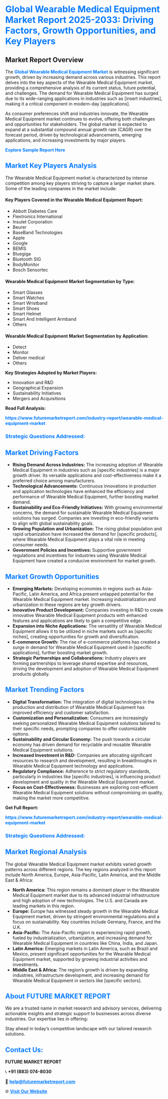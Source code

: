 <h1 style="color: #007BFF;">Global Wearable Medical Equipment Market Report 2025-2033: Driving Factors, Growth Opportunities, and Key Players</h1>

<section id="overview">
<h2>Market Report Overview</h2>
<p>The <a href="https://www.futuremarketreport.com/industry-report/wearable-medical-equipment-market" style="color: #007BFF; text-decoration: none;"><strong>Global Wearable Medical Equipment Market</strong></a> is witnessing significant growth, driven by increasing demand across various industries. This report delves into the key aspects of the Wearable Medical Equipment market, providing a comprehensive analysis of its current status, future potential, and challenges. The demand for Wearable Medical Equipment has surged due to its wide-ranging applications in industries such as [insert industries], making it a critical component in modern-day [applications].</p>
<p>As consumer preferences shift and industries innovate, the Wearable Medical Equipment market continues to evolve, offering both challenges and opportunities for stakeholders. The global market is expected to expand at a substantial compound annual growth rate (CAGR) over the forecast period, driven by technological advancements, emerging applications, and increasing investments by major players.</p>
</section>

<section id="overview">
<p><a href="https://www.futuremarketreport.com/request-sample/reportId=97774" style="color: #007BFF; text-decoration: none;"><strong>Explore Sample Report Here</strong></a></p>
</section>

<section id="key-players">
<h2 style="color: #007BFF;">Market Key Players Analysis</h2>
<p>The Wearable Medical Equipment market is characterized by intense competition among key players striving to capture a larger market share. Some of the leading companies in the market include:</p>
<h4>Key Players Covered in the Wearable Medical Equipment Report:</h4>
<ul><li>Abbott Diabetes Care</li><li>Flextronics International</li><li>Insulet Corporation</li><li>Beurer</li><li>BaseBand Technologies</li><li>Apple</li><li>Google</li><li>BEMIS</li><li>Bluegiga</li><li>Bluetooth SIG</li><li>BodyMonitor</li><li>Bosch Sensortec</li></ul>
<h4>Wearable Medical Equipment Market Segmentation by Type:</h4>
<ul><li>Smart Glasses</li><li>Smart Watches</li><li>Smart Wristband</li><li>Smart Shoes</li><li>Smart Helmet</li><li>Smart And Intelligent Armband</li><li>Others</li></ul>

<h4>Wearable Medical Equipment Market Segmentation by Application:</h4>
<ul><li>Detect</li><li>Monitor</li><li>Deliver medical</li><li>Others</li></ul>
<p><strong>Key Strategies Adopted by Market Players:</strong></p>
<ul>
<li>Innovation and R&D</li>
<li>Geographical Expansion</li>
<li>Sustainability Initiatives</li>
<li>Mergers and Acquisitions</li>
</ul>
</section>

<section>
<p><strong>Read Full Analysis: </strong></p><a href="https://www.futuremarketreport.com/industry-report/wearable-medical-equipment-market" style="color: #007BFF; text-decoration: none;"><strong>https://www.futuremarketreport.com/industry-report/wearable-medical-equipment-market</strong></a>
<h3 style="color: #007BFF;">Strategic Questions Addressed:</h3>
</section>

<section id="driving-factors">
<h2 style="color: #007BFF;">Market Driving Factors</h2>
<ul>
<li><strong>Rising Demand Across Industries:</strong> The increasing adoption of Wearable Medical Equipment in industries such as [specific industries] is a major growth driver. Its versatile applications and cost-effectiveness make it a preferred choice among manufacturers.</li>
<li><strong>Technological Advancements:</strong> Continuous innovations in production and application technologies have enhanced the efficiency and performance of Wearable Medical Equipment, further boosting market demand.</li>
<li><strong>Sustainability and Eco-Friendly Initiatives:</strong> With growing environmental concerns, the demand for sustainable Wearable Medical Equipment solutions has surged. Companies are investing in eco-friendly variants to align with global sustainability goals.</li>
<li><strong>Growing Population and Urbanization:</strong> The rising global population and rapid urbanization have increased the demand for [specific products], where Wearable Medical Equipment plays a vital role in meeting consumer needs.</li>
<li><strong>Government Policies and Incentives:</strong> Supportive government regulations and incentives for industries using Wearable Medical Equipment have created a conducive environment for market growth.</li>
</ul>
</section>

<section id="growth-opportunities">
<h2 style="color: #007BFF;">Market Growth Opportunities</h2>
<ul>
<li><strong>Emerging Markets:</strong> Developing economies in regions such as Asia-Pacific, Latin America, and Africa present untapped potential for the Wearable Medical Equipment market. Increasing industrialization and urbanization in these regions are key growth drivers.</li>
<li><strong>Innovative Product Development:</strong> Companies investing in R&D to create innovative Wearable Medical Equipment products with enhanced features and applications are likely to gain a competitive edge.</li>
<li><strong>Expansion into Niche Applications:</strong> The versatility of Wearable Medical Equipment allows it to be utilized in niche markets such as [specific niches], creating opportunities for growth and diversification.</li>
<li><strong>E-commerce Growth:</strong> The rise of e-commerce platforms has created a surge in demand for Wearable Medical Equipment used in [specific applications], further boosting market growth.</li>
<li><strong>Strategic Partnerships and Collaborations:</strong> Industry players are forming partnerships to leverage shared expertise and resources, driving the development and adoption of Wearable Medical Equipment products globally.</li>
</ul>
</section>

<section id="trending-factors">
<h2 style="color: #007BFF;">Market Trending Factors</h2>
<ul>
<li><strong>Digital Transformation:</strong> The integration of digital technologies in the production and distribution of Wearable Medical Equipment has improved efficiency and customer satisfaction.</li>
<li><strong>Customization and Personalization:</strong> Consumers are increasingly seeking personalized Wearable Medical Equipment solutions tailored to their specific needs, prompting companies to offer customizable options.</li>
<li><strong>Sustainability and Circular Economy:</strong> The push towards a circular economy has driven demand for recyclable and reusable Wearable Medical Equipment solutions.</li>
<li><strong>Increased Investment in R&D:</strong> Companies are allocating significant resources to research and development, resulting in breakthroughs in Wearable Medical Equipment technology and applications.</li>
<li><strong>Regulatory Compliance:</strong> Adherence to strict regulatory standards, particularly in industries like [specific industries], is influencing product development and quality in the Wearable Medical Equipment market.</li>
<li><strong>Focus on Cost-Effectiveness:</strong> Businesses are exploring cost-efficient Wearable Medical Equipment solutions without compromising on quality, making the market more competitive.</li>
</ul>
</section>

<section>
<p><strong>Get Full Report: </strong></p><a href="https://www.futuremarketreport.com/industry-report/wearable-medical-equipment-market" style="color: #007BFF; text-decoration: none;"><strong>https://www.futuremarketreport.com/industry-report/wearable-medical-equipment-market</strong></a>
<h3 style="color: #007BFF;">Strategic Questions Addressed:</h3>
</section>


<section id="regional-analysis">
<h2 style="color: #007BFF;">Market Regional Analysis</h2>
<p>The global Wearable Medical Equipment market exhibits varied growth patterns across different regions. The key regions analyzed in this report include North America, Europe, Asia-Pacific, Latin America, and the Middle East & Africa:</p>
<ul>
<li><strong>North America:</strong> This region remains a dominant player in the Wearable Medical Equipment market due to its advanced industrial infrastructure and high adoption of new technologies. The U.S. and Canada are leading markets in this region.</li>
<li><strong>Europe:</strong> Europe has witnessed steady growth in the Wearable Medical Equipment market, driven by stringent environmental regulations and a focus on sustainability. Key countries include Germany, France, and the U.K.</li>
<li><strong>Asia-Pacific:</strong> The Asia-Pacific region is experiencing rapid growth, fueled by industrialization, urbanization, and increasing demand for Wearable Medical Equipment in countries like China, India, and Japan.</li>
<li><strong>Latin America:</strong> Emerging markets in Latin America, such as Brazil and Mexico, present significant opportunities for the Wearable Medical Equipment market, supported by growing industrial activities and investments.</li>
<li><strong>Middle East & Africa:</strong> The region’s growth is driven by expanding industries, infrastructure development, and increasing demand for Wearable Medical Equipment in sectors like [specific sectors].</li>
</ul>
</section>

<footer>
<h2 style="color: #007BFF;">About FUTURE MARKET REPORT</h2>
<p>We are a trusted name in market research and advisory services, delivering actionable insights and strategic support to businesses across diverse industries. Our expertise lies in offering:</p>

<p>Stay ahead in today’s competitive landscape with our tailored research solutions.</p>

<h2 style="color: #007BFF;">Contact Us:</h2>
<p><strong>FUTURE MARKET REPORT</strong></p>
<p>📞 <strong>+91 (883) 074-8030</strong></p>
<p>📧 <strong><a href="mailto:help@futuremarketreport.com" style="color: #007BFF;">help@futuremarketreport.com</a></strong></p>
<p>🌐 <strong><a href="https://www.futuremarketreport.com/" style="color: #007BFF;">Visit Our Website</a></strong></p>
</footer>